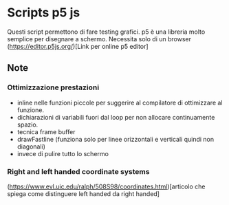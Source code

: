 # Scripts p5 js
Questi script permettono di fare testing grafici. p5 è una libreria molto semplice per disegnare a schermo. Necessita solo di un browser 
(https://editor.p5js.org/)[Link per online p5 editor]

## Note 

### Ottimizzazione prestazioni

- inline nelle funzioni piccole per suggerire al compilatore di ottimizzare al funzione.
- dichiarazioni di variabili fuori dal loop per non allocare continuamente spazio.
- tecnica frame buffer
- drawFastline (funziona solo per linee orizzontali e verticali quindi non diagonali)
- invece di pulire tutto lo schermo 
### Right and left handed coordinate systems

(https://www.evl.uic.edu/ralph/508S98/coordinates.html)[articolo che spiega come distinguere left handed da right handed]
